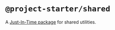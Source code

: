 # `@project-starter/shared`

A [Just-In-Time package](https://turbo.build/repo/docs/core-concepts/internal-packages#just-in-time-packages) for shared utilities.
